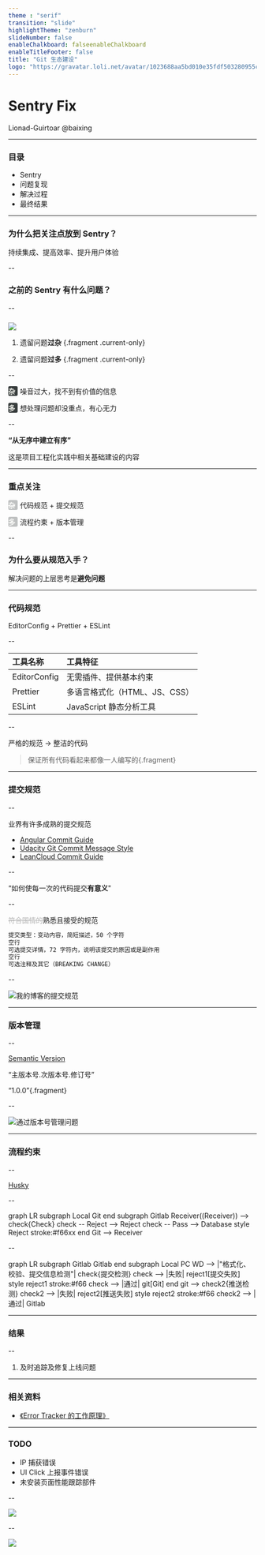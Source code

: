 ```yaml
---
theme : "serif"
transition: "slide"
highlightTheme: "zenburn"
slideNumber: false
enableChalkboard: falseenableChalkboard
enableTitleFooter: false
title: "Git 生态建设"
logo: "https://gravatar.loli.net/avatar/1023688aa5bd010e35fdf503280955c9"
---
```


<!-- <link
  rel="stylesheet"
  href="https://cdnjs.cloudflare.com/ajax/libs/animate.css/4.1.1/animate.min.css"
/> -->
<style>
  :root {
    /******************************* 主题颜色 */
    --c-theme: #F5D5A0;
  }
  .reveal section img,
  .reveal section video,
  .reveal section iframe {
    max-width: 100%;
    border: none;
  }
  .slides h3 + p {
    margin-top: 1.1em;
  }
  .label-idx {
    display: inline-block;
    margin-right: .35em;
    width: 1.35em;
    border-radius: 3px;
    background-color: #383d3d;
    color: #f0f1eb;
    font-weight: bold;
  }
  del {
    opacity: .31;
  }
  emoji {
    font-size: 1.8em;
  }
</style>

# Sentry Fix

Lionad-Guirtoar @baixing

---

### 目录

* Sentry
* 问题复现
* 解决过程
* 最终结果

---

### 为什么把关注点放到 Sentry？

<!-- 【简单介绍】Sentry 是一个开源的错误追踪工具，能帮助开发者实时监控并追踪代码中的错误。 -->

持续集成、提高效率、提升用户体验

--

### 之前的 Sentry 有什么问题？

--

<p><img src="https://cdn.jsdelivr.net/gh/Lionad-Morotar/blog-cdn/image/other/msedge_faMD4wFyo0.png" style="margin-top: .5em; max-height: 38vh;" /></p>

1. 遗留问题**过杂** {.fragment .current-only}

2. 遗留问题**过多** {.fragment .current-only}

--

<span class="label-idx">杂</span><span class="fragment">噪音过大，找不到有价值的信息</span>

<span class="label-idx">多</span><span class="fragment">想处理问题却没重点，有心无力</span>

--

**“从无序中建立有序”**

这是项目工程化实践中相关基础建设的内容

---

### 重点关注

<del class="label-idx">杂</del><span class="fragment">代码规范 + 提交规范</span>

<del class="label-idx">多</del><span class="fragment">流程约束 + 版本管理</span>

--

### 为什么要从规范入手？

解决问题的上层思考是**避免问题**

---

### 代码规范

<span class="fragment">EditorConfig</span><span class="fragment"> + Prettier</span><span class="fragment"> + ESLint</span>

--

**工具名称** | **工具特征**
:-------------|:---------------
EditorConfig | 无需插件、提供基本约束
Prettier | 多语言格式化（HTML、JS、CSS）
ESLint | JavaScript 静态分析工具

--

严格的规范 → <span class="fragment">整洁的代码</span>

> 保证所有代码看起来都像一人编写的{.fragment}

<!-- 有代码规范，可以帮助开发快速熟悉代码，根据 Sentry 反馈的问题找到问题源头 -->

---

### 提交规范

--

业界有许多成熟的提交规范

<ul class="fragment">
  <li><a href="http://arah.in/6cbH" target="_blank" rel="nofollow">Angular Commit Guide</a>
  <li><a href="https://udacity.github.io/git-styleguide/" target="_blank" rel="nofollow">Udacity Git Commit Message Style</a>
  <li><a href="https://open.leancloud.cn/git-commit-message/" target="_blank" rel="nofollow">LeanCloud Commit Guide</a>
</ul>

--

“如何使每一次的代码提交**有意义**"

--

<!-- 在 LeanCloud 规范的基础上 -->

<del>符合国情的</del>熟悉且接受的规范

```js
提交类型：变动内容，简短描述，50 个字符
空行
可选提交详情，72 字符内，说明该提交的原因或是副作用
空行
可选注释及其它（BREAKING CHANGE）
```

--

![我的博客的提交规范](https://cdn.jsdelivr.net/gh/Lionad-Morotar/blog-cdn/image/other/20201208160054.png)

<!-- 提交规范的作用：除了美观之外，易于理解、方便回溯 -->

---

### 版本管理

--

[Semantic Version](https://semver.org/lang/zh-CN/)

“主版本号.次版本号.修订号”

“1.0.0”{.fragment}

<!-- 各个数位的涵义 -->

--

![通过版本号管理问题](https://cdn.jsdelivr.net/gh/Lionad-Morotar/blog-cdn/image/other/20201209155040.png)

---

### 流程约束

--

[Husky](https://www.npmjs.com/package/husky)

--

<div class="mermaid">
graph LR
  subgraph Local
    Git
  end
  subgraph Gitlab
    Receiver((Receiver)) --> check{Check}
    check -- Reject --> Reject
    check -- Pass --> Database
    style Reject stroke:#f66xx
  end
  Git --> Receiver
</div> 

--

<div class="mermaid">
graph LR
  subgraph Gitlab
    Gitlab
  end
  subgraph Local PC
    WD --> |"格式化、校验、提交信息检测"| check{提交检测}
    check --> |失败| reject1[提交失败]
    style reject1 stroke:#f66
    check --> |通过| git[Git]
  end
  git --> check2{推送检测}
  check2 --> |失败| reject2[推送失败]
  style reject2 stroke:#f66
  check2 --> |通过| Gitlab
</div> 

<!-- TODO：前置校验的优势 -->

---

### 结果

--

1. 及时追踪及修复上线问题




---

### 相关资料

- [《Error Tracker 的工作原理》](https://baixing.yuque.com/qian-tech/main/fzln6a)

---

### TODO

- IP 捕获错误
- UI Click 上报事件错误
- 未安装页面性能跟踪部件

--

![](https://cdn.jsdelivr.net/gh/Lionad-Morotar/blog-cdn/image/other/msedge_8WmGy6Vm6R.png)

--

![](https://cdn.jsdelivr.net/gh/Lionad-Morotar/blog-cdn/image/other/20201210161148.png)
